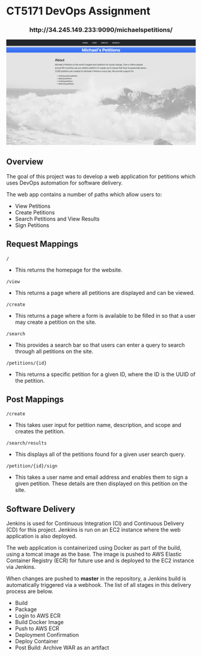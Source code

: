 # CT5171 DevOps Assignment
<h3> <div align="center"> http://34.245.149.233:9090/michaelspetitions/ </div> </h3>
<div align="center"> <img src="homepage.png"> </div>

## Overview
The goal of this project was to develop a web application for petitions which uses DevOps automation for software delivery. 

The web app contains a number of paths which allow users to:

- View Petitions
- Create Petitions
- Search Petitions and View Results
- Sign Petitions

## Request Mappings
```
/
```
- This returns the homepage for the website.
```
/view
```
- This returns a page where all petitions are displayed and can be viewed.
```
/create
```
- This returns a page where a form is available to be filled in so that a user may create a petition on the site.
```
/search
```
- This provides a search bar so that users can enter a query to search through all petitions on the site.
```
/petitions/{id}
```
- This returns a specific petition for a given ID, where the ID is the UUID of the petition.

## Post Mappings
```
/create
```
- This takes user input for petition name, description, and scope and creates the petition.
```
/search/results
```
- This displays all of the petitions found for a given user search query.
```
/petition/{id}/sign
```
- This takes a user name and email address and enables them to sign a given petition. These details are then displayed on this petition on the site.

## Software Delivery
Jenkins is used for Continuous Integration (CI) and Continuous Delivery (CD) for this project. Jenkins is run on an EC2 instance where the web application is also deployed.

The web application is containerized using Docker as part of the build, using a tomcat image as the base. The image is pushed to AWS Elastic Container Registry (ECR) for future use and is deployed to the EC2 instance via Jenkins.

When changes are pushed to __master__ in the repository, a Jenkins build is automatically triggered via a webhook. The list of all stages in this delivery process are below.

- Build
- Package
- Login to AWS ECR
- Build Docker Image
- Push to AWS ECR
- Deployment Confirmation
- Deploy Container
- Post Build: Archive WAR as an artifact
